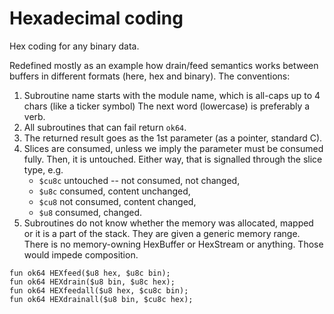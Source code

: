 #   Hexadecimal coding

Hex coding for any binary data.

Redefined mostly as an example how drain/feed semantics works
between buffers in different formats (here, hex and binary).
The conventions:

 1. Subroutine name starts with the module name,
    which is all-caps up to 4 chars (like a ticker symbol)
    The next word (lowercase) is preferably a verb.
 2. All subroutines that can fail return `ok64`.
 3. The returned result goes as the 1st parameter 
    (as a pointer, standard C).
 4. Slices are consumed, unless we imply the parameter
    must be consumed fully. Then, it is untouched.
    Either way, that is signalled through the slice 
    type, e.g.
      - `$cu8c` untouched -- not consumed, not changed,
      - `$u8c` consumed, content unchanged,
      - `$cu8` not consumed, content changed,
      - `$u8` consumed, changed.
 5. Subroutines do not know whether the memory was allocated,
    mapped or it is a part of the stack. They are given a
    generic memory range. There is no memory-owning HexBuffer 
    or HexStream or anything. Those would impede composition.
````
fun ok64 HEXfeed($u8 hex, $u8c bin);
fun ok64 HEXdrain($u8 bin, $u8c hex);
fun ok64 HEXfeedall($u8 hex, $cu8c bin);
fun ok64 HEXdrainall($u8 bin, $cu8c hex);
````
